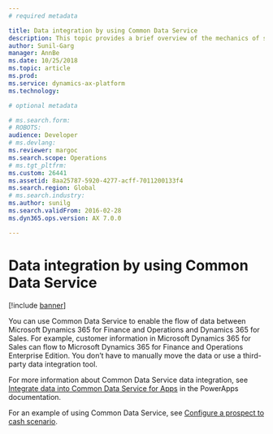 ```yaml
---
# required metadata

title: Data integration by using Common Data Service
description: This topic provides a brief overview of the mechanics of synchronous and asynchronous integration.
author: Sunil-Garg
manager: AnnBe
ms.date: 10/25/2018
ms.topic: article
ms.prod: 
ms.service: dynamics-ax-platform
ms.technology: 

# optional metadata

# ms.search.form: 
# ROBOTS: 
audience: Developer
# ms.devlang: 
ms.reviewer: margoc
ms.search.scope: Operations
# ms.tgt_pltfrm: 
ms.custom: 26441
ms.assetid: 8aa25787-5920-4277-acff-7011200133f4
ms.search.region: Global
# ms.search.industry: 
ms.author: sunilg
ms.search.validFrom: 2016-02-28
ms.dyn365.ops.version: AX 7.0.0

---
```


# Data integration by using Common Data Service

[!include [banner](../includes/banner.md)]

You can use Common Data Service to enable the flow of data between Microsoft Dynamics 365 for Finance and Operations and Dynamics 365 for Sales. For example, customer information in Microsoft Dynamics 365 for Sales can flow to Microsoft Dynamics 365 for Finance and Operations Enterprise Edition. You don’t have to manually move the data or use a third-party data integration tool.

For more information about Common Data Service data integration, see [Integrate data into Common Data Service for Apps](/powerapps/administrator/data-integrator.md) in the PowerApps documentation.

For an example of using Common Data Service, see [Configure a prospect to cash scenario](../../supply-chain/sales-marketing/prospect-to-cash.md).
